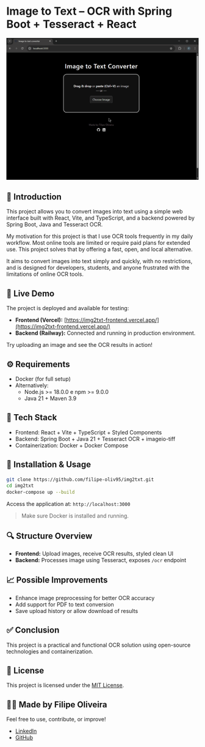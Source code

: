 # Image to Text – OCR with Spring Boot + Tesseract + React

<img src="/assets/usage.gif" alt="Project Demo" width="800"/>

## 📌 Introduction
This project allows you to convert images into text using a simple web interface built with React, Vite, and TypeScript, and a backend powered by Spring Boot, Java and Tesseract OCR.

My motivation for this project is that I use OCR tools frequently in my daily workflow. Most online tools are limited or require paid plans for extended use. This project solves that by offering a fast, open, and local alternative.

It aims to convert images into text simply and quickly, with no restrictions, and is designed for developers, students, and anyone frustrated with the limitations of online OCR tools.

## 🚀 Live Demo
The project is deployed and available for testing:

- **Frontend (Vercel):** [https://img2txt-frontend.vercel.app/](https://img2txt-frontend.vercel.app/)
- **Backend (Railway):** Connected and running in production environment.

Try uploading an image and see the OCR results in action!

## ⚙️ Requirements
- Docker (for full setup)
- Alternatively:
  - Node.js >= 18.0.0 e npm >= 9.0.0
  - Java 21 + Maven 3.9

## 🧰 Tech Stack
- Frontend: React + Vite + TypeScript + Styled Components
- Backend: Spring Boot + Java 21 + Tesseract OCR + imageio-tiff
- Containerization: Docker + Docker Compose

## 🐳 Installation & Usage
```bash
git clone https://github.com/filipe-oliv95/img2txt.git
cd img2txt
docker-compose up --build
```
Access the application at: `http://localhost:3000`

> Make sure Docker is installed and running.

## 🔍 Structure Overview
- **Frontend:** Upload images, receive OCR results, styled clean UI
- **Backend:** Processes image using Tesseract, exposes `/ocr` endpoint

## 📈 Possible Improvements
- Enhance image preprocessing for better OCR accuracy
- Add support for PDF to text conversion
- Save upload history or allow download of results

## ✅ Conclusion
This project is a practical and functional OCR solution using open-source technologies and containerization.

## 🪪 License
This project is licensed under the [MIT License](./LICENSE).

## 👨‍💻 Made by Filipe Oliveira
Feel free to use, contribute, or improve!

- [LinkedIn](https://www.linkedin.com/in/filipe-oliv95/)
- [GitHub](https://github.com/filipe-oliv95/)

